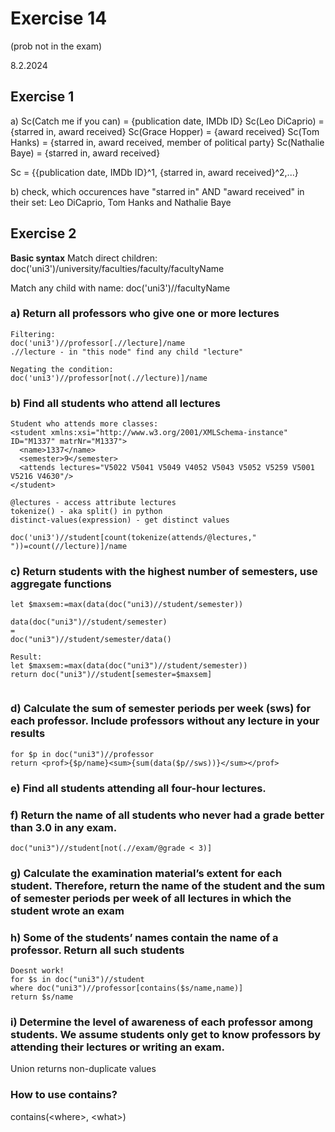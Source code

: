 # Exercise 14

(prob not in the exam)

8.2.2024

## Exercise 1

a)
Sc(Catch me if you can) = {publication date, IMDb ID}
Sc(Leo DiCaprio) = {starred in, award received}
Sc(Grace Hopper) = {award received}
Sc(Tom Hanks) = {starred in, award received, member of political party}
Sc(Nathalie Baye) = {starred in, award received}

Sc = {{publication date, IMDb ID}^1, {starred in, award received}^2,...}

b)
check, which occurences have "starred in" AND "award received" in their set:
Leo DiCaprio, Tom Hanks and Nathalie Baye

## Exercise 2

**Basic syntax**
Match direct children:
doc('uni3')/university/faculties/faculty/facultyName

Match any child with name:
doc('uni3')//facultyName

### a) Return all professors who give one or more lectures

```
Filtering:
doc('uni3')//professor[.//lecture]/name
.//lecture - in "this node" find any child "lecture"

Negating the condition:
doc('uni3')//professor[not(.//lecture)]/name
```

### b) Find all students who attend all lectures

```
Student who attends more classes:
<student xmlns:xsi="http://www.w3.org/2001/XMLSchema-instance" ID="M1337" matrNr="M1337">
  <name>1337</name>
  <semester>9</semester>
  <attends lectures="V5022 V5041 V5049 V4052 V5043 V5052 V5259 V5001 V5216 V4630"/>
</student>

@lectures - access attribute lectures
tokenize() - aka split() in python
distinct-values(expression) - get distinct values

doc('uni3')//student[count(tokenize(attends/@lectures," "))=count(//lecture)]/name
```

### c) Return students with the highest number of semesters, use aggregate functions

```
let $maxsem:=max(data(doc("uni3)//student/semester))

data(doc("uni3")//student/semester)
=
doc("uni3")//student/semester/data()

Result:
let $maxsem:=max(data(doc("uni3")//student/semester))
return doc("uni3")//student[semester=$maxsem]


```

### d) Calculate the sum of semester periods per week (sws) for each professor. Include professors without any lecture in your results

```
for $p in doc("uni3")//professor
return <prof>{$p/name}<sum>{sum(data($p//sws))}</sum></prof>
```

### e) Find all students attending all four-hour lectures.

### f) Return the name of all students who never had a grade better than 3.0 in any exam.

```
doc("uni3")//student[not(.//exam/@grade < 3)]
```

### g) Calculate the examination material’s extent for each student. Therefore, return the name of the student and the sum of semester periods per week of all lectures in which the student wrote an exam

### h) Some of the students’ names contain the name of a professor. Return all such students

```
Doesnt work!
for $s in doc("uni3")//student
where doc("uni3")//professor[contains($s/name,name)]
return $s/name
```

### i) Determine the level of awareness of each professor among students. We assume students only get to know professors by attending their lectures or writing an exam.

Union returns non-duplicate values

### How to use contains?

contains(\<where\>, \<what\>)
